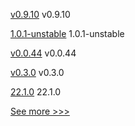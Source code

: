 
[v0.9.10](https://github.com/hyperledger/firefly-fabconnect/releases/tag/v0.9.10) v0.9.10

[1.0.1-unstable](https://github.com/hyperledger-labs/fablo/releases/tag/1.0.1-unstable) 1.0.1-unstable

[v0.0.44](https://github.com/hyperledger/firefly-cli/releases/tag/v0.0.44) v0.0.44

[v0.3.0](https://github.com/hyperledger/firefly-helm-charts/releases/tag/v0.3.0) v0.3.0

[22.1.0](https://github.com/hyperledger/besu/releases/tag/22.1.0) 22.1.0


[See more >>>](https://start-here.hyperledger.org/releases)
